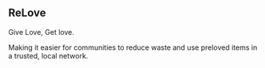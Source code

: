 ## ReLove
Give Love, Get love.

Making it easier for communities to reduce waste and use  preloved items in a trusted, local network.